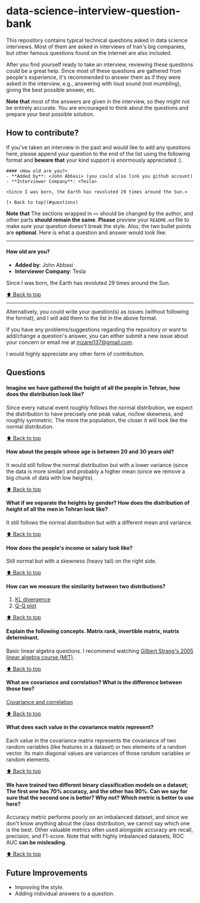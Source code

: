 # data-science-interview-question-bank
This repository contains typical technical questions asked in data science interviews. Most of them are asked in interviews of Iran's big companies, but other famous questions found on the internet are also included.

After you find yourself ready to take an interview, reviewing these questions could be a great help. Since most of these questions are gathered from people's experience, it's recommended to answer them as if they were asked in the interview, e.g., answering with loud sound (not mumbling), giving the best possible answer, etc.

**Note that** most of the answers are given in the interview, so they might not be entirely accurate. You are encouraged to think about the questions and prepare your best possible solution.

## How to contribute?
If you've taken an interview in the past and would like to add any questions here, please append your question to the end of the list using the following format and **beware that** your kind support is enormously appreciated :).

```
#### <How old are you?>
- **Added by**: <John Abbasi> (you could also link you github account)
- **Interviewer Company**: <Tesla>

<Since I was born, the Earth has revoluted 29 times around the Sun.>

[⬆ Back to top](#questions)
```

**Note that** The sections wrapped in `<>` should be changed by the author, and other parts **should remain the same**. **Please** preview your `README.md` file to make sure your question doesn't break the style. Also, the two bullet points are **optional**. Here is what a question and answer would look like:

---
#### How old are you?
- **Added by**: John Abbasi
- **Interviewer Company**: Tesla

Since I was born, the Earth has revoluted 29 times around the Sun.
 
[⬆ Back to top](#questions)

---
Alternatively, you could write your question(s) as issues (without following the format), and I will add them to the list in the above format.

If you have any problems/suggestions regarding the repository or want to add/change a question's answer, you can either submit a new issue about your concern or email me at <mzarei137@gmail.com>.

I would highly appreciate any other form of contribution.

## Questions
#### Imagine we have gathered the height of all the people in Tehran, how does the distribution look like?

Since every natural event roughly follows the normal distribution, we expect the distribution to have precisely one peak value, no/low skewness, and roughly symmetric. The more the population, the closer it will look like the normal distribution.

[⬆ Back to top](#questions)

#### How about the people whose age is between 20 and 30 years old?

It would still follow the normal distribution but with a lower variance (since the data is more similar) and probably a higher mean (since we remove a big chunk of data with low heights).

[⬆ Back to top](#questions)

#### What if we separate the heights by gender? How does the distribution of height of all the men in Tehran look like?

It still follows the normal distribution but with a different mean and variance.

[⬆ Back to top](#questions)

#### How does the people's income or salary look like?

Still normal but with a skewness (heavy tail) on the right side.

[⬆ Back to top](#questions)

#### How can we measure the similarity between two distributions?

1. [KL divergence](https://en.wikipedia.org/wiki/Kullback%E2%80%93Leibler_divergence)
2. [Q-Q plot](https://en.wikipedia.org/wiki/Q%E2%80%93Q_plot)

[⬆ Back to top](#questions)

#### Explain the following concepts. Matrix rank, invertible matrix, matrix determinant.

Basic linear algebra questions. I recommend watching [Gilbert Strang's 2005 linear algebra course (MIT)](https://www.youtube.com/playlist?list=PL49CF3715CB9EF31D).

[⬆ Back to top](#questions)

#### What are covariance and correlation? What is the difference between those two?

[Covariance and correlation](https://en.wikipedia.org/wiki/Covariance_and_correlation)

[⬆ Back to top](#questions)

#### What does each value in the covariance matrix represent?

Each value in the covariance matrix represents the covariance of two random variables (like features in a dataset) or two elements of a random vector. Its main diagonal values are variances of those random variables or random elements.

[⬆ Back to top](#questions)

#### We have trained two different binary classification models on a dataset; The first one has 70% accuracy, and the other has 90%. Can we say for sure that the second one is better? Why not? Which metric is better to use here?

Accuracy metric performs poorly on an imbalanced dataset, and since we don't know anything about the class distribution, we cannot say which one is the best. Other valuable metrics often used alongside accuracy are recall, precision, and F1-score. Note that with highly imbalanced datasets, ROC AUC **can be misleading**.

[⬆ Back to top](#questions)


## Future Improvements

- Improving the style.
- Adding individual answers to a question.
